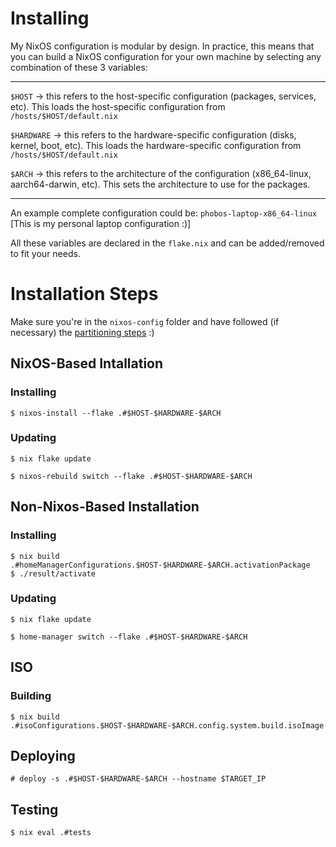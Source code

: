 # Installing

My NixOS configuration is modular by design. In practice, this means that you can build a NixOS configuration for your own machine by selecting any combination of these 3 variables:

---
`$HOST` -> this refers to the host-specific configuration (packages, services, etc). This loads the host-specific configuration from `/hosts/$HOST/default.nix`

`$HARDWARE` -> this refers to the hardware-specific configuration (disks, kernel, boot, etc). This loads the hardware-specific configuration from `/hosts/$HOST/default.nix`

`$ARCH` -> this refers to the architecture of the configuration (x86_64-linux, aarch64-darwin, etc). This sets the architecture to use for the packages.

---

An example complete configuration could be: `phobos-laptop-x86_64-linux` [This is my personal laptop configuration :)]

All these variables are declared in the `flake.nix` and can be added/removed to fit your needs.


# Installation Steps
Make sure you're in the `nixos-config` folder and have followed (if necessary) the [partitioning steps](PARTITIONING.md) :)
## NixOS-Based Intallation
### Installing

```
$ nixos-install --flake .#$HOST-$HARDWARE-$ARCH
```

### Updating

```
$ nix flake update

$ nixos-rebuild switch --flake .#$HOST-$HARDWARE-$ARCH
```

## Non-Nixos-Based Installation
### Installing
```
$ nix build .#homeManagerConfigurations.$HOST-$HARDWARE-$ARCH.activationPackage
$ ./result/activate
```

### Updating
```
$ nix flake update

$ home-manager switch --flake .#$HOST-$HARDWARE-$ARCH
```

## ISO
### Building
```
$ nix build .#isoConfigurations.$HOST-$HARDWARE-$ARCH.config.system.build.isoImage
```

## Deploying
```
# deploy -s .#$HOST-$HARDWARE-$ARCH --hostname $TARGET_IP
```

## Testing
```
$ nix eval .#tests
```
